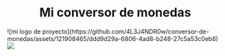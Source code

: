 <h1 align="center"> Mi conversor de monedas </h1>
![mi logo de proyecto](https://github.com/4L3J4NDR0w/conversor-de-monedas/assets/121908465/ddd9d29a-6806-4ad8-b248-27c5a53c0eb6)
<img align ="center" src = "https://github.com/4L3J4NDR0w/conversor-de-monedas/assets/121908465/ddd9d29a-6806-4ad8-b248-27c5a53c0eb6">

